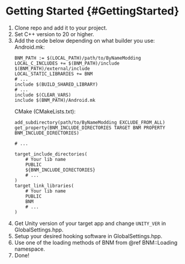 # Getting Started {#GettingStarted}

1. Clone repo and add it to your project.
2. Set C++ version to 20 or higher.
3. Add the code below depending on what builder you use:<br>
    Android.mk:
    ~~~~~~~~~~~~~{.mk}
    BNM_PATH := $(LOCAL_PATH)/path/to/ByNameModding
    LOCAL_C_INCLUDES += $(BNM_PATH)/include $(BNM_PATH)/external/include
    LOCAL_STATIC_LIBRARIES += BNM
    # ...
    include $(BUILD_SHARED_LIBRARY)
    # ...
    include $(CLEAR_VARS)
    include $(BNM_PATH)/Android.mk
    ~~~~~~~~~~~~~
    CMake (CMakeLists.txt):
    ~~~~~~~~~~~~~{CMakeLists.txt}
    add_subdirectory(path/to/ByNameModding EXCLUDE_FROM_ALL)
    get_property(BNM_INCLUDE_DIRECTORIES TARGET BNM PROPERTY BNM_INCLUDE_DIRECTORIES)

    # ...

    target_include_directories(
        # Your lib name
        PUBLIC
        ${BNM_INCLUDE_DIRECTORIES}
        # ...
    )
    target_link_libraries(
        # Your lib name
        PUBLIC
        BNM
        # ...
    )
    ~~~~~~~~~~~~~
4. Get Unity version of your target app and change `UNITY_VER` in GlobalSettings.hpp.
5. Setup your desired hooking software in GlobalSettings.hpp.
6. Use one of the loading methods of BNM from @ref BNM::Loading namespace.
7. Done!